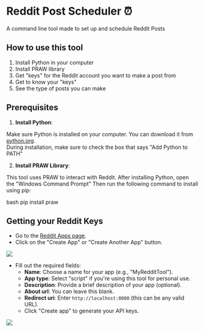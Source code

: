 # Reddit Post Scheduler ⏰
A command line tool made to set up and schedule Reddit Posts 

How to use this tool
--------------------

1) Install Python in your computer
2) Install PRAW library 
1) Get "keys" for the Reddit account you want to make a post from
2) Get to know your "keys" 
3) See the type of posts you can make



## Prerequisites

1. **Install Python**:

Make sure Python is installed on your computer. You can download it from [python.org](https://www.python.org/downloads/).<br>
During installation, make sure to check the box that says "Add Python to PATH"

2. **Install PRAW Library**: 

This tool uses PRAW to interact with Reddit. After installing Python, open the "Windows Command Prompt"
Then run the following  command to install using pip:

 bash
   pip install praw



Getting your Reddit Keys
------------------------


- Go to the [Reddit Apps page](https://www.reddit.com/prefs/apps).
- Click on the "Create App" or "Create Another App" button.

<img src="https://i.imgur.com/K9JvUv2.jpeg"> 


- Fill out the required fields:
     - **Name**: Choose a name for your app (e.g., "MyRedditTool").
     - **App type**: Select "script" if you're using this tool for personal use.
     - **Description**: Provide a brief description of your app (optional).
     - **About url**: You can leave this blank.
     - **Redirect uri**: Enter `http://localhost:8080` (this can be any valid URL).
   - Click "Create app" to generate your API keys.

<img src="https://i.imgur.com/QuFBy0W.jpeg">

